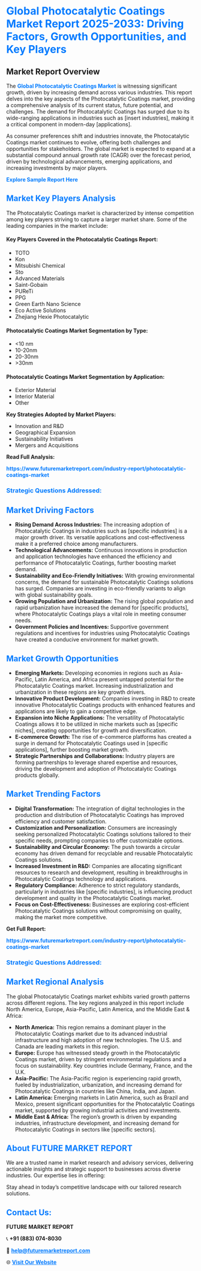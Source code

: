 <h1 style="color: #007BFF;">Global Photocatalytic Coatings Market Report 2025-2033: Driving Factors, Growth Opportunities, and Key Players</h1>

<section id="overview">
<h2>Market Report Overview</h2>
<p>The <a href="https://www.futuremarketreport.com/industry-report/photocatalytic-coatings-market" style="color: #007BFF; text-decoration: none;"><strong>Global Photocatalytic Coatings Market</strong></a> is witnessing significant growth, driven by increasing demand across various industries. This report delves into the key aspects of the Photocatalytic Coatings market, providing a comprehensive analysis of its current status, future potential, and challenges. The demand for Photocatalytic Coatings has surged due to its wide-ranging applications in industries such as [insert industries], making it a critical component in modern-day [applications].</p>
<p>As consumer preferences shift and industries innovate, the Photocatalytic Coatings market continues to evolve, offering both challenges and opportunities for stakeholders. The global market is expected to expand at a substantial compound annual growth rate (CAGR) over the forecast period, driven by technological advancements, emerging applications, and increasing investments by major players.</p>
</section>

<section id="overview">
<p><a href="https://www.futuremarketreport.com/request-sample/reportId=26340" style="color: #007BFF; text-decoration: none;"><strong>Explore Sample Report Here</strong></a></p>
</section>

<section id="key-players">
<h2 style="color: #007BFF;">Market Key Players Analysis</h2>
<p>The Photocatalytic Coatings market is characterized by intense competition among key players striving to capture a larger market share. Some of the leading companies in the market include:</p>
<h4>Key Players Covered in the Photocatalytic Coatings Report:</h4>
<ul><li>TOTO</li><li>Kon</li><li>Mitsubishi Chemical</li><li>Sto</li><li>Advanced Materials</li><li>Saint-Gobain</li><li>PUReTi</li><li>PPG</li><li>Green Earth Nano Science</li><li>Eco Active Solutions</li><li>Zhejiang Hexie Photocatalytic</li></ul>
<h4>Photocatalytic Coatings Market Segmentation by Type:</h4>
<ul><li>&lt;10 nm</li><li>10-20nm</li><li>20-30nm</li><li>&gt;30nm</li></ul>

<h4>Photocatalytic Coatings Market Segmentation by Application:</h4>
<ul><li>Exterior Material</li><li>Interior Material</li><li>Other</li></ul>
<p><strong>Key Strategies Adopted by Market Players:</strong></p>
<ul>
<li>Innovation and R&D</li>
<li>Geographical Expansion</li>
<li>Sustainability Initiatives</li>
<li>Mergers and Acquisitions</li>
</ul>
</section>

<section>
<p><strong>Read Full Analysis: </strong></p><a href="https://www.futuremarketreport.com/industry-report/photocatalytic-coatings-market" style="color: #007BFF; text-decoration: none;"><strong>https://www.futuremarketreport.com/industry-report/photocatalytic-coatings-market</strong></a>
<h3 style="color: #007BFF;">Strategic Questions Addressed:</h3>
</section>

<section id="driving-factors">
<h2 style="color: #007BFF;">Market Driving Factors</h2>
<ul>
<li><strong>Rising Demand Across Industries:</strong> The increasing adoption of Photocatalytic Coatings in industries such as [specific industries] is a major growth driver. Its versatile applications and cost-effectiveness make it a preferred choice among manufacturers.</li>
<li><strong>Technological Advancements:</strong> Continuous innovations in production and application technologies have enhanced the efficiency and performance of Photocatalytic Coatings, further boosting market demand.</li>
<li><strong>Sustainability and Eco-Friendly Initiatives:</strong> With growing environmental concerns, the demand for sustainable Photocatalytic Coatings solutions has surged. Companies are investing in eco-friendly variants to align with global sustainability goals.</li>
<li><strong>Growing Population and Urbanization:</strong> The rising global population and rapid urbanization have increased the demand for [specific products], where Photocatalytic Coatings plays a vital role in meeting consumer needs.</li>
<li><strong>Government Policies and Incentives:</strong> Supportive government regulations and incentives for industries using Photocatalytic Coatings have created a conducive environment for market growth.</li>
</ul>
</section>

<section id="growth-opportunities">
<h2 style="color: #007BFF;">Market Growth Opportunities</h2>
<ul>
<li><strong>Emerging Markets:</strong> Developing economies in regions such as Asia-Pacific, Latin America, and Africa present untapped potential for the Photocatalytic Coatings market. Increasing industrialization and urbanization in these regions are key growth drivers.</li>
<li><strong>Innovative Product Development:</strong> Companies investing in R&D to create innovative Photocatalytic Coatings products with enhanced features and applications are likely to gain a competitive edge.</li>
<li><strong>Expansion into Niche Applications:</strong> The versatility of Photocatalytic Coatings allows it to be utilized in niche markets such as [specific niches], creating opportunities for growth and diversification.</li>
<li><strong>E-commerce Growth:</strong> The rise of e-commerce platforms has created a surge in demand for Photocatalytic Coatings used in [specific applications], further boosting market growth.</li>
<li><strong>Strategic Partnerships and Collaborations:</strong> Industry players are forming partnerships to leverage shared expertise and resources, driving the development and adoption of Photocatalytic Coatings products globally.</li>
</ul>
</section>

<section id="trending-factors">
<h2 style="color: #007BFF;">Market Trending Factors</h2>
<ul>
<li><strong>Digital Transformation:</strong> The integration of digital technologies in the production and distribution of Photocatalytic Coatings has improved efficiency and customer satisfaction.</li>
<li><strong>Customization and Personalization:</strong> Consumers are increasingly seeking personalized Photocatalytic Coatings solutions tailored to their specific needs, prompting companies to offer customizable options.</li>
<li><strong>Sustainability and Circular Economy:</strong> The push towards a circular economy has driven demand for recyclable and reusable Photocatalytic Coatings solutions.</li>
<li><strong>Increased Investment in R&D:</strong> Companies are allocating significant resources to research and development, resulting in breakthroughs in Photocatalytic Coatings technology and applications.</li>
<li><strong>Regulatory Compliance:</strong> Adherence to strict regulatory standards, particularly in industries like [specific industries], is influencing product development and quality in the Photocatalytic Coatings market.</li>
<li><strong>Focus on Cost-Effectiveness:</strong> Businesses are exploring cost-efficient Photocatalytic Coatings solutions without compromising on quality, making the market more competitive.</li>
</ul>
</section>

<section>
<p><strong>Get Full Report: </strong></p><a href="https://www.futuremarketreport.com/industry-report/photocatalytic-coatings-market" style="color: #007BFF; text-decoration: none;"><strong>https://www.futuremarketreport.com/industry-report/photocatalytic-coatings-market</strong></a>
<h3 style="color: #007BFF;">Strategic Questions Addressed:</h3>
</section>


<section id="regional-analysis">
<h2 style="color: #007BFF;">Market Regional Analysis</h2>
<p>The global Photocatalytic Coatings market exhibits varied growth patterns across different regions. The key regions analyzed in this report include North America, Europe, Asia-Pacific, Latin America, and the Middle East & Africa:</p>
<ul>
<li><strong>North America:</strong> This region remains a dominant player in the Photocatalytic Coatings market due to its advanced industrial infrastructure and high adoption of new technologies. The U.S. and Canada are leading markets in this region.</li>
<li><strong>Europe:</strong> Europe has witnessed steady growth in the Photocatalytic Coatings market, driven by stringent environmental regulations and a focus on sustainability. Key countries include Germany, France, and the U.K.</li>
<li><strong>Asia-Pacific:</strong> The Asia-Pacific region is experiencing rapid growth, fueled by industrialization, urbanization, and increasing demand for Photocatalytic Coatings in countries like China, India, and Japan.</li>
<li><strong>Latin America:</strong> Emerging markets in Latin America, such as Brazil and Mexico, present significant opportunities for the Photocatalytic Coatings market, supported by growing industrial activities and investments.</li>
<li><strong>Middle East & Africa:</strong> The region’s growth is driven by expanding industries, infrastructure development, and increasing demand for Photocatalytic Coatings in sectors like [specific sectors].</li>
</ul>
</section>

<footer>
<h2 style="color: #007BFF;">About FUTURE MARKET REPORT</h2>
<p>We are a trusted name in market research and advisory services, delivering actionable insights and strategic support to businesses across diverse industries. Our expertise lies in offering:</p>

<p>Stay ahead in today’s competitive landscape with our tailored research solutions.</p>

<h2 style="color: #007BFF;">Contact Us:</h2>
<p><strong>FUTURE MARKET REPORT</strong></p>
<p>📞 <strong>+91 (883) 074-8030</strong></p>
<p>📧 <strong><a href="mailto:help@futuremarketreport.com" style="color: #007BFF;">help@futuremarketreport.com</a></strong></p>
<p>🌐 <strong><a href="https://www.futuremarketreport.com/" style="color: #007BFF;">Visit Our Website</a></strong></p>
</footer>